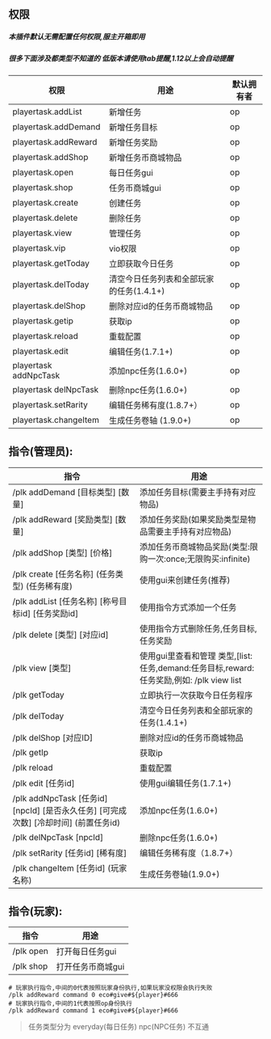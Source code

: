 ## 权限
##### 本插件默认无需配置任何权限,服主开箱即用  
##### 很多下面涉及都类型不知道的 低版本请使用tab提醒,1.12以上会自动提醒

|  权限 | 用途  | 默认拥有者 |
| ------------ | ------------ | ------------ |
| playertask.addList  | 新增任务  | op |
| playertask.addDemand  | 新增任务目标  | op |
| playertask.addReward  | 新增任务奖励  | op |
| playertask.addShop  | 新增任务币商城物品  | op |
| playertask.open  | 每日任务gui  | op |
| playertask.shop  | 任务币商城gui  | op |
| playertask.create  | 创建任务  | op |
| playertask.delete  | 删除任务  | op |
| playertask.view  | 管理任务  | op |
| playertask.vip  | vio权限  | op |
| playertask.getToday  | 立即获取今日任务  | op |
| playertask.delToday  | 清空今日任务列表和全部玩家的任务(1.4.1+)| op |
| playertask.delShop  | 删除对应id的任务币商城物品  | op |
| playertask.getip  | 获取ip  | op |
| playertask.reload  | 重载配置  | op |
| playertask.edit  | 编辑任务(1.7.1+)  | op |
| playertask addNpcTask | 添加npc任务(1.6.0+) | op |
| playertask delNpcTask | 删除npc任务(1.6.0+) | op |
| playertask.setRarity  | 编辑任务稀有度(1.8.7+）  | op |
| playertask.changeItem  | 生成任务卷轴 (1.9.0+) | op |

## 指令(管理员):
|  指令 | 用途  |
| ------------ | ------------ |
| /plk addDemand [目标类型] [数量] | 添加任务目标(需要主手持有对应物品)  |
| /plk addReward [奖励类型] [数量] | 添加任务奖励(如果奖励类型是物品需要主手持有对应物品) |
| /plk addShop [类型] [价格] | 添加任务币商城物品奖励(类型:限购一次:once;无限购买:infinite) |
| /plk create [任务名称] (任务类型) (任务稀有度)  |  使用gui来创建任务(推荐) |
| /plk addList [任务名称] [称号目标id] [任务奖励id] | 使用指令方式添加一个任务 |
| /plk delete [类型] [对应id] | 使用指令方式删除任务,任务目标,任务奖励 |
| /plk view [类型] | 使用gui里查看和管理 类型,[list:任务,demand:任务目标,reward:任务奖励,例如: /plk view list|
| /plk getToday | 立即执行一次获取今日任务程序|
| /plk delToday  |   清空今日任务列表和全部玩家的任务(1.4.1+)|
| /plk delShop [对应ID] | 删除对应id的任务币商城物品|
| /plk getIp | 获取ip|
| /plk reload | 重载配置|
| /plk edit [任务id] | 使用gui编辑任务(1.7.1+)  |
| /plk addNpcTask [任务id] [npcId] [是否永久任务] [可完成次数] [冷却时间] (前置任务id)   |添加npc任务(1.6.0+)|
| /plk delNpcTask [npcId]   |  删除npc任务(1.6.0+)|
| /plk setRarity [任务id] [稀有度]| 编辑任务稀有度（1.8.7+） |
| /plk changeItem [任务id] (玩家名称)|生成任务卷轴(1.9.0+)|

## 指令(玩家):
|  指令 | 用途  |
| ------------ | ------------    |
| /plk open    | 打开每日任务gui  |
| /plk shop    | 打开任务币商城gui  |

```
# 玩家执行指令,中间的0代表按照玩家身份执行,如果玩家没权限会执行失败
/plk addReward command 0 eco#give#${player}#666
# 玩家执行指令,中间的1代表按照op身份执行
/plk addReward command 1 eco#give#${player}#666
```

> 任务类型分为 everyday(每日任务)  npc(NPC任务) 不互通